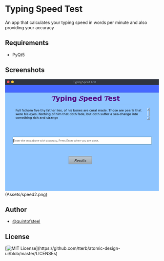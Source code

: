 # Typing Speed Test
An app that calculates your typing speed in words per minute and also providing your accuracy 

## Requirements
- PyQt5

## Screenshots

![App Screenshot](Assets/speed.png)(Assets/speed2.png)


## Author
- [@quintofsteel](https://www.github.com/quintofsteel)

## License

[![MIT License](https://img.shields.io/apm/l/atomic-design-ui.svg?)](https://github.com/tterb/atomic-design-ui/blob/master/LICENSEs)

